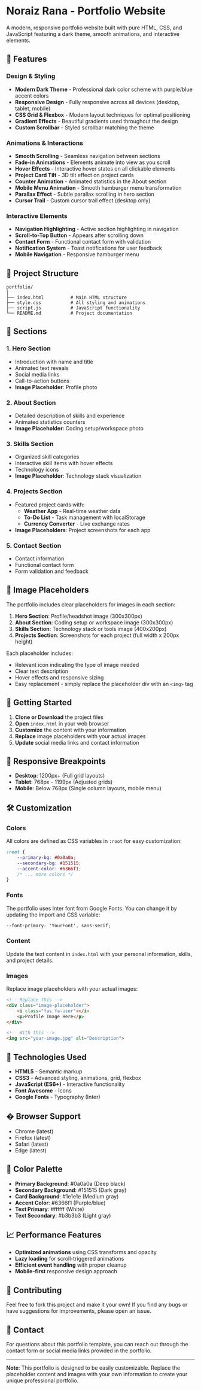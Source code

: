 # Noraiz Rana - Portfolio Website

A modern, responsive portfolio website built with pure HTML, CSS, and JavaScript featuring a dark theme, smooth animations, and interactive elements.

## 🌟 Features

### Design & Styling
- **Modern Dark Theme** - Professional dark color scheme with purple/blue accent colors
- **Responsive Design** - Fully responsive across all devices (desktop, tablet, mobile)
- **CSS Grid & Flexbox** - Modern layout techniques for optimal positioning
- **Gradient Effects** - Beautiful gradients used throughout the design
- **Custom Scrollbar** - Styled scrollbar matching the theme

### Animations & Interactions
- **Smooth Scrolling** - Seamless navigation between sections
- **Fade-in Animations** - Elements animate into view as you scroll
- **Hover Effects** - Interactive hover states on all clickable elements
- **Project Card Tilt** - 3D tilt effect on project cards
- **Counter Animation** - Animated statistics in the About section
- **Mobile Menu Animation** - Smooth hamburger menu transformation
- **Parallax Effect** - Subtle parallax scrolling in hero section
- **Cursor Trail** - Custom cursor trail effect (desktop only)

### Interactive Elements
- **Navigation Highlighting** - Active section highlighting in navigation
- **Scroll-to-Top Button** - Appears after scrolling down
- **Contact Form** - Functional contact form with validation
- **Notification System** - Toast notifications for user feedback
- **Mobile Navigation** - Responsive hamburger menu

## 📁 Project Structure

```
portfolio/
│
├── index.html          # Main HTML structure
├── style.css           # All styling and animations
├── script.js           # JavaScript functionality
└── README.md           # Project documentation
```

## 🎨 Sections

### 1. **Hero Section**
- Introduction with name and title
- Animated text reveals
- Social media links
- Call-to-action buttons
- **Image Placeholder**: Profile photo

### 2. **About Section**
- Detailed description of skills and experience
- Animated statistics counters
- **Image Placeholder**: Coding setup/workspace photo

### 3. **Skills Section**
- Organized skill categories
- Interactive skill items with hover effects
- Technology icons
- **Image Placeholder**: Technology stack visualization

### 4. **Projects Section**
- Featured project cards with:
  - **Weather App** - Real-time weather data
  - **To-Do List** - Task management with localStorage
  - **Currency Converter** - Live exchange rates
- **Image Placeholders**: Project screenshots for each app

### 5. **Contact Section**
- Contact information
- Functional contact form
- Form validation and feedback

## 🎯 Image Placeholders

The portfolio includes clear placeholders for images in each section:

1. **Hero Section**: Profile/headshot image (300x300px)
2. **About Section**: Coding setup or workspace image (300x300px)
3. **Skills Section**: Technology stack or tools image (400x200px)
4. **Projects Section**: Screenshots for each project (full width x 200px height)

Each placeholder includes:
- Relevant icon indicating the type of image needed
- Clear text description
- Hover effects and responsive sizing
- Easy replacement - simply replace the placeholder div with an `<img>` tag

## 🚀 Getting Started

1. **Clone or Download** the project files
2. **Open** `index.html` in your web browser
3. **Customize** the content with your information
4. **Replace** image placeholders with your actual images
5. **Update** social media links and contact information

## 📱 Responsive Breakpoints

- **Desktop**: 1200px+ (Full grid layouts)
- **Tablet**: 768px - 1199px (Adjusted grids)
- **Mobile**: Below 768px (Single column layouts, mobile menu)

## 🛠️ Customization

### Colors
All colors are defined as CSS variables in `:root` for easy customization:

```css
:root {
    --primary-bg: #0a0a0a;
    --secondary-bg: #151515;
    --accent-color: #6366f1;
    /* ... more colors */
}
```

### Fonts
The portfolio uses Inter font from Google Fonts. You can change it by updating the import and CSS variable:

```css
--font-primary: 'YourFont', sans-serif;
```

### Content
Update the text content in `index.html` with your personal information, skills, and project details.

### Images
Replace image placeholders with your actual images:

```html
<!-- Replace this -->
<div class="image-placeholder">
    <i class="fas fa-user"></i>
    <p>Profile Image Here</p>
</div>

<!-- With this -->
<img src="your-image.jpg" alt="Description">
```

## 🔧 Technologies Used

- **HTML5** - Semantic markup
- **CSS3** - Advanced styling, animations, grid, flexbox
- **JavaScript (ES6+)** - Interactive functionality
- **Font Awesome** - Icons
- **Google Fonts** - Typography (Inter)

## � Browser Support

- Chrome (latest)
- Firefox (latest)
- Safari (latest)
- Edge (latest)

## 🎨 Color Palette

- **Primary Background**: #0a0a0a (Deep black)
- **Secondary Background**: #151515 (Dark gray)
- **Card Background**: #1e1e1e (Medium gray)
- **Accent Color**: #6366f1 (Purple/blue)
- **Text Primary**: #ffffff (White)
- **Text Secondary**: #b3b3b3 (Light gray)

## 📈 Performance Features

- **Optimized animations** using CSS transforms and opacity
- **Lazy loading** for scroll-triggered animations
- **Efficient event handling** with proper cleanup
- **Mobile-first** responsive design approach

## 🤝 Contributing

Feel free to fork this project and make it your own! If you find any bugs or have suggestions for improvements, please open an issue.

## 📧 Contact

For questions about this portfolio template, you can reach out through the contact form or social media links provided in the portfolio.

---

**Note**: This portfolio is designed to be easily customizable. Replace the placeholder content and images with your own information to create your unique professional portfolio.
